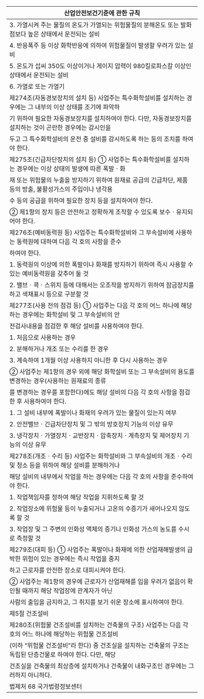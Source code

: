 | 산업안전보건기준에 관한 규칙 |
| --- |
| 3. 가열시켜 주는 물질의 온도가 가열되는 위험물질의 분해온도 또는 발화점보다 높은 상태에서 운전되는 설비 |
| 4. 반응폭주 등 이상 화학반응에 의하여 위험물질이 발생할 우려가 있는 설비 |
| 5. 온도가 섭씨 350도 이상이거나 게이지 압력이 980킬로파스칼 이상인 상태에서 운전되는 설비 |
| 6. 가열로 또는 가열기 |
| 제274조(자동경보장치의 설치 등) 사업주는 특수화학설비를 설치하는 경우에는 그 내부의 이상 상태를 조기에 파악하 |
| 기 위하여 필요한 자동경보장치를 설치하여야 한다. 다만, 자동경보장치를 설치하는 것이 곤란한 경우에는 감시인을 |
| 두고 그 특수화학설비의 운전 중 설비를 감시하도록 하는 등의 조치를 하여야 한다. |
| 제275조(긴급차단장치의 설치 등) ① 사업주는 특수화학설비를 설치하는 경우에는 이상 상태의 발생에 따른 폭발ㆍ화 |
| 재 또는 위험물의 누출을 방지하기 위하여 원재료 공급의 긴급차단, 제품 등의 방출, 불활성가스의 주입이나 냉각용 |
| 수 등의 공급을 위하여 필요한 장치 등을 설치하여야 한다. |
| ② 제1항의 장치 등은 안전하고 정확하게 조작할 수 있도록 보수ㆍ유지되어야 한다. |
| 제276조(예비동력원 등) 사업주는 특수화학설비와 그 부속설비에 사용하는 동력원에 대하여 다음 각 호의 사항을 준수 |
| 하여야 한다. |
| 1. 동력원의 이상에 의한 폭발이나 화재를 방지하기 위하여 즉시 사용할 수 있는 예비동력원을 갖추어 둘 것 |
| 2. 밸브ㆍ콕ㆍ스위치 등에 대해서는 오조작을 방지하기 위하여 잠금장치를 하고 색채표시 등으로 구분할 것 |
| 제277조(사용 전의 점검 등) ① 사업주는 다음 각 호의 어느 하나에 해당하는 경우에는 화학설비 및 그 부속설비의 안 |
| 전검사내용을 점검한 후 해당 설비를 사용하여야 한다. |
| 1. 처음으로 사용하는 경우 |
| 2. 분해하거나 개조 또는 수리를 한 경우 |
| 3. 계속하여 1개월 이상 사용하지 아니한 후 다시 사용하는 경우 |
| ② 사업주는 제1항의 경우 외에 해당 화학설비 또는 그 부속설비의 용도를 변경하는 경우(사용하는 원재료의 종류 |
| 를 변경하는 경우를 포함한다)에도 해당 설비의 다음 각 호의 사항을 점검한 후 사용하여야 한다. |
| 1. 그 설비 내부에 폭발이나 화재의 우려가 있는 물질이 있는지 여부 |
| 2. 안전밸브ㆍ긴급차단장치 및 그 밖의 방호장치 기능의 이상 유무 |
| 3. 냉각장치ㆍ가열장치ㆍ교반장치ㆍ압축장치ㆍ계측장치 및 제어장치 기능의 이상 유무 |
| 제278조(개조ㆍ수리 등) 사업주는 화학설비와 그 부속설비의 개조ㆍ수리 및 청소 등을 위하여 해당 설비를 분해하거나 |
| 해당 설비의 내부에서 작업을 하는 경우에는 다음 각 호의 사항을 준수하여야 한다. |
| 1. 작업책임자를 정하여 해당 작업을 지휘하도록 할 것 |
| 2. 작업장소에 위험물 등이 누출되거나 고온의 수증기가 새어나오지 않도록 할 것 |
| 3. 작업장 및 그 주변의 인화성 액체의 증기나 인화성 가스의 농도를 수시로 측정할 것 |
| 제279조(대피 등) ① 사업주는 폭발이나 화재에 의한 산업재해발생의 급박한 위험이 있는 경우에는 즉시 작업을 중지 |
| 하고 근로자를 안전한 장소로 대피시켜야 한다. |
| ② 사업주는 제1항의 경우에 근로자가 산업재해를 입을 우려가 없음이 확인될 때까지 해당 작업장에 관계자가 아닌 |
| 사람의 출입을 금지하고, 그 취지를 보기 쉬운 장소에 표시하여야 한다. |
| 제5절 건조설비 |
| 제280조(위험물 건조설비를 설치하는 건축물의 구조) 사업주는 다음 각 호의 어느 하나에 해당하는 위험물 건조설비 |
| (이하 “위험물 건조설비”라 한다) 중 건조실을 설치하는 건축물의 구조는 독립된 단층건물로 하여야 한다. 다만, 해당 |
| 건조실을 건축물의 최상층에 설치하거나 건축물이 내화구조인 경우에는 그러하지 아니하다. |
| 법제처                                                            68                                                       국가법령정보센터 |